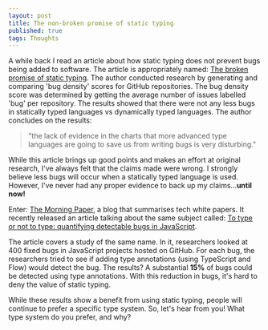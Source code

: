 ```yaml
---
layout: post
title: The non-broken promise of static typing
published: true
tags: Thoughts
---
```

A while back I read an article about how static typing does not prevent
bugs being added to software. The article is appropriately named: [The broken promise of static
typing](https://dev.to/danlebrero/the-broken-promise-of-static-typing). 
The author conducted research by generating and comparing 'bug density' scores for GitHub repositories.
The bug density score was determined by getting the average
number of issues labelled 'bug' per repository. The results showed that there
were not any less bugs in statically typed languages vs dynamically typed languages. The author concludes on the results:

> "the lack of evidence in the charts that more advanced type languages are going to save us from writing bugs is very disturbing."

While this article brings up good points and makes an effort at original
research, I've always felt that the claims made were wrong. I strongly
believe less bugs will occur when a statically typed language is used.
However, I've never had any proper evidence to back up my claims...**until now!**

Enter: [The Morning Paper](https://blog.acolyer.org), a blog that summarises
tech white papers. It recently released an article talking about the same subject called: 
[To type or not to type: quantifying detectable bugs in
JavaScript](https://blog.acolyer.org/2017/09/19/to-type-or-not-to-type-quantifying-detectable-bugs-in-javascript/).

The article covers a study of the same name. In it, researchers looked at 400
fixed bugs in JavaScript projects hosted on GitHub. For each bug, the
researchers tried to see if adding type annotations (using TypeScript and Flow)
would detect the bug. The results? A substantial **15%** of bugs could be
detected using type annotations. With this reduction in bugs, it's hard to deny
the value of static typing.

While these results show a benefit from using static typing, people will continue
to prefer a specific type system. So, let's hear from you! What type system do you
prefer, and why?
